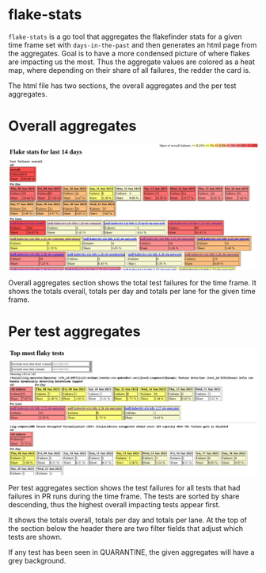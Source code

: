 # flake-stats

`flake-stats` is a go tool that aggregates the flakefinder stats for a given time frame set with `days-in-the-past` and then generates an html page from the aggregates. Goal is to have a more condensed picture of where flakes are impacting us the most. Thus the aggregate values are colored as a heat map, where depending on their share of all failures, the redder the card is.

The html file has two sections, the overall aggregates and the per test aggregates.

# Overall aggregates

![Overall aggregates](overall.png)

Overall aggregates section shows the total test failures for the time frame. It shows the totals overall, totals per day and totals per lane for the given time frame.

# Per test aggregates

![Per test aggregates](pertest.png)

Per test aggregates section shows the test failures for all tests that had failures in PR runs during the time frame. The tests are sorted by share descending, thus the highest overall impacting tests appear first.

It shows the totals overall, totals per day and totals per lane. At the top of the section below the header there are two filter fields that adjust which tests are shown.

If any test has been seen in QUARANTINE, the given aggregates will have a grey background.

